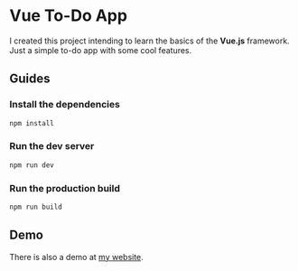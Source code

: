 # Vue To-Do App

I created this project intending to learn the basics of the **Vue.js** framework. Just a simple to-do app with some cool features.

## Guides

### Install the dependencies
```bash
npm install
```

### Run the dev server
```bash
npm run dev
```

### Run the production build
```bash
npm run build
```

## Demo
There is also a demo at [my website](https://maksym.ch/todoVue).
